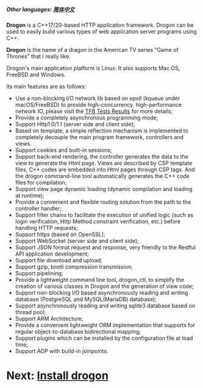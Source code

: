 ##### Other languages: [简体中文](/CHN/CHN-01-概述)

**Drogon** is a C++17/20-based HTTP application framework. Drogon can be used to easily build various types of web application server programs using C++.

**Drogon** is the name of a dragon in the American TV series "Game of Thrones" that I really like.

Drogon's main application platform is Linux. It also supports Mac OS, FreeBSD and Windows.

Its main features are as follows:

* Use a non-blocking I/O network lib based on epoll (kqueue under macOS/FreeBSD) to provide high-concurrency, high-performance network IO, please visit the [TFB Tests Results](https://www.techempower.com/benchmarks/#section=data-r19&hw=ph&test=composite) for more details;
* Provide a completely asynchronous programming mode;
* Support Http1.0/1.1 (server side and client side);
* Based on template, a simple reflection mechanism is implemented to completely decouple the main program framework, controllers and views.
* Support cookies and built-in sessions;
* Support back-end rendering, the controller generates the data to the view to generate the Html page. Views are described by CSP template files, C++ codes are embedded into Html pages through CSP tags. And the drogon command-line tool automatically generates the C++ code files for compilation;
* Support view page dynamic loading (dynamic compilation and loading at runtime);
* Provide a convenient and flexible routing solution from the path to the controller handler;
* Support filter chains to facilitate the execution of unified logic (such as login verification, Http Method constraint verification, etc.) before handling HTTP requests;
* Support https (based on OpenSSL);
* Support WebSocket (server side and client side);
* Support JSON format request and response, very friendly to the Restful API application development;
* Support file download and upload;
* Support gzip, brotli compression transmission;
* Support pipelining;
* Provide a lightweight command line tool, drogon_ctl, to simplify the creation of various classes in Drogon and the generation of view code;
* Support non-blocking I/O based asynchronously reading and writing database (PostgreSQL and MySQL(MariaDB) database);
* Support asynchronously reading and writing sqlite3 database based on thread pool;
* Support ARM Architecture;
* Provide a convenient lightweight ORM implementation that supports for regular object-to-database bidirectional mapping;
* Support plugins which can be installed by the configuration file at load time;
* Support AOP with build-in joinpoints.

# Next: [Install drogon](/ENG/ENG-02-Installation)
